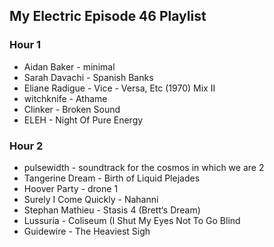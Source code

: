 ## My Electric Episode 46 Playlist

### Hour 1
* Aidan Baker - minimal
* Sarah Davachi - Spanish Banks
* Eliane Radigue - Vice - Versa, Etc (1970) Mix II
* witchknife - Athame
* Clinker - Broken Sound
* ELEH - Night Of Pure Energy

### Hour 2
* pulsewidth - soundtrack for the cosmos in which we are 2
* Tangerine Dream - Birth of Liquid Plejades
* Hoover Party - drone 1
* Surely I Come Quickly - Nahanni
* Stephan Mathieu - Stasis 4 (Brett‘s Dream)
* Lussuria - Coliseum (I Shut My Eyes Not To Go Blind
* Guidewire - The Heaviest Sigh